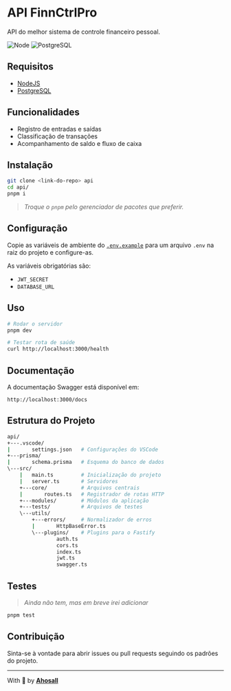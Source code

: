 # API FinnCtrlPro

API do melhor sistema de controle financeiro pessoal.

![Node](https://img.shields.io/badge/node-%3E%3D18-brightgreen)
![PostgreSQL](https://img.shields.io/badge/postgresql-%3E%3D14-blue)

## Requisitos

- [NodeJS](https://nodejs.org)
- [PostgreSQL](https://www.postgresql.org)

## Funcionalidades

- Registro de entradas e saídas
- Classificação de transações
- Acompanhamento de saldo e fluxo de caixa

## Instalação

```sh
git clone <link-do-repo> api
cd api/
pnpm i
```

> _Troque o `pnpm` pelo gerenciador de pacotes que preferir._

## Configuração

Copie as variáveis de ambiente do [`.env.example`](./.env.example) para um arquivo `.env` na raiz do projeto e configure-as.

As variáveis obrigatórias são:

- `JWT_SECRET`
- `DATABASE_URL`

## Uso

```sh
# Rodar o servidor
pnpm dev

# Testar rota de saúde
curl http://localhost:3000/health
```

## Documentação

A documentação Swagger está disponível em:

```
http://localhost:3000/docs
```

## Estrutura do Projeto

```sh
api/
+---.vscode/
|       settings.json   # Configurações do VSCode
+---prisma/
|       schema.prisma   # Esquema do banco de dados
\---src/
    |   main.ts         # Inicialização do projeto
    |   server.ts       # Servidores
    +---core/           # Arquivos centrais
    |       routes.ts   # Registrador de rotas HTTP
    +---modules/        # Módulos da aplicação
    +---tests/          # Arquivos de testes
    \---utils/
        +---errors/     # Normalizador de erros
        |       HttpBaseError.ts
        \---plugins/    # Plugins para o Fastify
                auth.ts
                cors.ts
                index.ts
                jwt.ts
                swagger.ts
```

## Testes

> _Ainda não tem, mas em breve irei adicionar_

```sh
pnpm test
```

## Contribuição

Sinta-se à vontade para abrir issues ou pull requests seguindo os padrões do projeto.

---

With 🤍 by [**Ahosall**](https://github.com/Ahosall)
